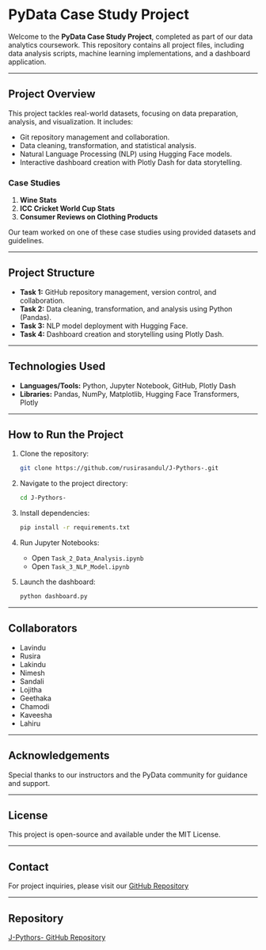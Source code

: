# PyData Case Study Project
Welcome to the **PyData Case Study Project**, completed as part of our data analytics coursework. This repository contains all project files, including data analysis scripts, machine learning implementations, and a dashboard application. 

---

## **Project Overview**
This project tackles real-world datasets, focusing on data preparation, analysis, and visualization. It includes:
- Git repository management and collaboration.
- Data cleaning, transformation, and statistical analysis.
- Natural Language Processing (NLP) using Hugging Face models.
- Interactive dashboard creation with Plotly Dash for data storytelling.

### **Case Studies**
1. **Wine Stats**
2. **ICC Cricket World Cup Stats**
3. **Consumer Reviews on Clothing Products**

Our team worked on one of these case studies using provided datasets and guidelines.

---

## **Project Structure**
- **Task 1:** GitHub repository management, version control, and collaboration.
- **Task 2:** Data cleaning, transformation, and analysis using Python (Pandas).
- **Task 3:** NLP model deployment with Hugging Face.
- **Task 4:** Dashboard creation and storytelling using Plotly Dash.

---

## **Technologies Used**
- **Languages/Tools:** Python, Jupyter Notebook, GitHub, Plotly Dash
- **Libraries:** Pandas, NumPy, Matplotlib, Hugging Face Transformers, Plotly

---

## **How to Run the Project**
1. Clone the repository:
   ```bash
   git clone https://github.com/rusirasandul/J-Pythors-.git
   ```

2. Navigate to the project directory:
   ```bash
   cd J-Pythors-
   ```

3. Install dependencies:
   ```bash
   pip install -r requirements.txt
   ```

4. Run Jupyter Notebooks:
   - Open `Task_2_Data_Analysis.ipynb`
   - Open `Task_3_NLP_Model.ipynb`

5. Launch the dashboard:
   ```bash
   python dashboard.py
   ```

---

## **Collaborators**
- Lavindu
- Rusira
- Lakindu
- Nimesh
- Sandali
- Lojitha
- Geethaka
- Chamodi
- Kaveesha
- Lahiru

---

## **Acknowledgements**
Special thanks to our instructors and the PyData community for guidance and support.

---

## **License**
This project is open-source and available under the MIT License.

---

## **Contact**
For project inquiries, please visit our [GitHub Repository](https://github.com/rusirasandul/J-Pythors-)

---

## **Repository**
[J-Pythors- GitHub Repository](https://github.com/rusirasandul/J-Pythors-)
